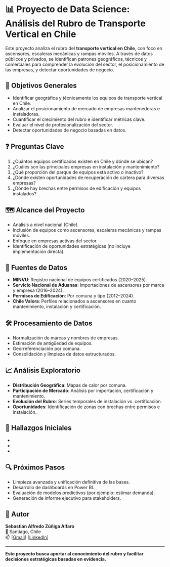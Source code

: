 # 📊 Proyecto de Data Science: Análisis del Rubro de Transporte Vertical en Chile

Este proyecto analiza el rubro del **transporte vertical en Chile**, con foco en ascensores, escaleras mecánicas y rampas móviles. A través de datos públicos y privados, se identifican patrones geográficos, técnicos y comerciales para comprender la evolución del sector, el posicionamiento de las empresas, y detectar oportunidades de negocio.

## 🚀 Objetivos Generales

- Identificar geográfica y técnicamente los equipos de transporte vertical en Chile.
- Analizar el posicionamiento de mercado de empresas mantenedoras e instaladoras.
- Cuantificar el crecimiento del rubro e identificar métricas clave.
- Evaluar el nivel de profesionalización del sector.
- Detectar oportunidades de negocio basadas en datos.

## ❓ Preguntas Clave

1. ¿Cuántos equipos certificados existen en Chile y dónde se ubican?
2. ¿Cuáles son las principales empresas en instalación y mantenimiento?
3. ¿Qué proporción del parque de equipos está activo o inactivo?
4. ¿Dónde existen oportunidades de recuperación de cartera para diversas empresas?
5. ¿Dónde hay brechas entre permisos de edificación y equipos instalados?

## 🗺️ Alcance del Proyecto

- Análisis a nivel nacional (Chile).
- Inclusión de equipos como ascensores, escaleras mecánicas y rampas móviles.
- Enfoque en empresas activas del sector.
- Identificación de oportunidades estratégicas (no incluye implementación directa).

## 🧾 Fuentes de Datos

- **MINVU**: Registro nacional de equipos certificados (2020–2025).
- **Servicio Nacional de Aduanas**: Importaciones de ascensores por marca y empresa (2016–2024).
- **Permisos de Edificación**: Por comuna y tipo (2012–2024).
- **Chile Valora**: Perfiles relacionados a ascensores en cuanto mantenimiento, instalación y certificación.

## 🛠️ Procesamiento de Datos

- Normalización de marcas y nombres de empresas.
- Estimación de antigüedad de equipos.
- Georreferenciación por comuna.
- Consolidación y limpieza de datos estructurados.

## 📈 Análisis Exploratorio

- **Distribución Geográfica**: Mapas de calor por comuna.
- **Participación de Mercado**: Análisis por importación, certificación y mantenimiento.
- **Evolución del Rubro**: Series temporales de instalación vs. certificación.
- **Oportunidades**: Identificación de zonas con brechas entre permisos e instalación.

## 📌 Hallazgos Iniciales

- 
- 
- 

## 🔍 Próximos Pasos

- Limpieza avanzada y unificación definitiva de las bases.
- Desarrollo de dashboards en Power BI.
- Evaluación de modelos predictivos (por ejemplo: estimar demanda).
- Generación de informe ejecutivo para stakeholders.


## 👤 Autor

**Sebastián Alfredo Zúñiga Alfaro**  
📍 Santiago, Chile  
📫 [[Gmail](sebastian.zunigaa@sansano.usm.cl)]
[[LinkedIn](https://www.linkedin.com/in/sebastianzunigaalfaro/)]

---

**Este proyecto busca aportar al conocimiento del rubro y facilitar decisiones estratégicas basadas en evidencia.**
